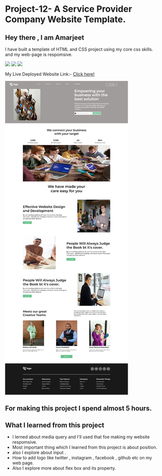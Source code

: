 # Project-12-  A Service Provider Company Website Template.
 ## Hey there ,  I am Amarjeet 
 I have built a template of HTML and CSS project using my core css skills. and my web-page is respomsive.
 
 ![](https://img.shields.io/badge/Project-12-grren)
 ![](https://img.shields.io/badge/HTML-5-orange)
 ![](https://img.shields.io/badge/CSS-3-blue)

 My Live Deployed Website Link:- [Click here!](https://project-12-comapny-home-page-template.netlify.app/)

 
 ![](./image/web-page.jpg)

 ## For making this project I spend almost 5 hours.

 ## What I learned from this project 
 - I lerned about media query and I'll used that foe making my website respomsive.
 - Most important thing which I learned from this project is about position.
 - also I explore about input .
  - How to add logo like twitter , instagram , facebook , github etc on my web page.
  - Also I explore more about flex box and its property.
